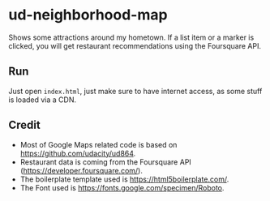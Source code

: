 # ud-neighborhood-map
Shows some attractions around my hometown. If a list item or a marker is clicked, you will get restaurant recommendations using the Foursquare API.

## Run
Just open `index.html`, just make sure to have internet access, as some stuff is loaded via a CDN.

## Credit
* Most of Google Maps related code is based on https://github.com/udacity/ud864.
* Restaurant data is coming from the Foursquare API (https://developer.foursquare.com/).
* The boilerplate template used is https://html5boilerplate.com/.
* The Font used is https://fonts.google.com/specimen/Roboto.
